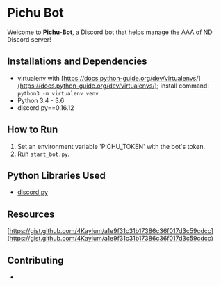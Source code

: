 # Pichu Bot

Welcome to **Pichu-Bot**, a Discord bot that helps manage the AAA of ND Discord server!

## Installations and Dependencies

* virtualenv with [https://docs.python-guide.org/dev/virtualenvs/](https://docs.python-guide.org/dev/virtualenvs/); install command: `python3 -m virtualenv venv`
* Python 3.4 - 3.6
* discord.py==0.16.12

## How to Run

1) Set an environment variable 'PICHU_TOKEN' with the bot's token.
2) Run `start_bot.py`.

## Python Libraries Used
* [discord.py](https://pypi.org/project/discord.py/)

## Resources

[https://gist.github.com/4Kaylum/a1e9f31c31b17386c36f017d3c59cdcc](https://gist.github.com/4Kaylum/a1e9f31c31b17386c36f017d3c59cdcc)

## Contributing
* 
